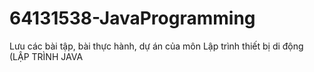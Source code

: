 # 64131538-JavaProgramming
Lưu các bài tập, bài thực hành, dự án của môn Lập trình thiết bị di động (LẬP TRÌNH JAVA
